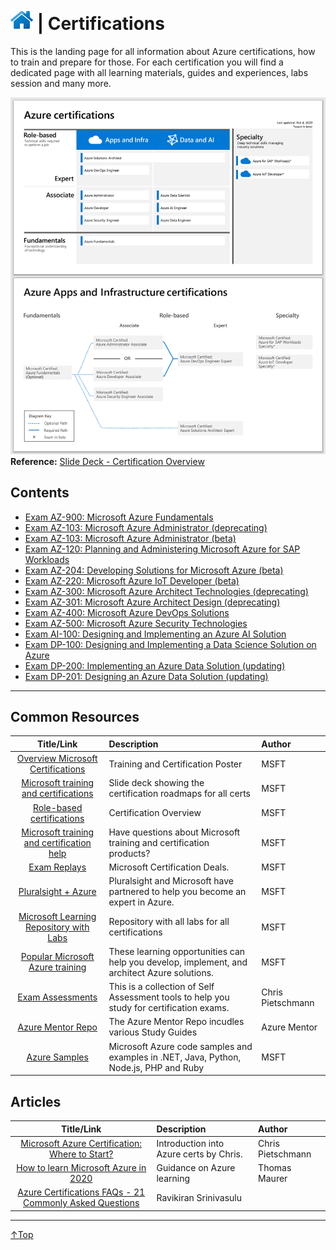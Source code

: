 # [![Home](/img/home.png)](../../README.md "Home") | Certifications 
This is the landing page for all information about Azure certifications, how to train and prepare for those.
For each certification you will find a dedicated page with all learning materials, guides and experiences, labs session and many more.

![Cert](/img/cert-overview.png)
**Reference:** [Slide Deck - Certification Overview](https://query.prod.cms.rt.microsoft.com/cms/api/am/binary/RWtQJJ) 

## Contents
- [Exam AZ-900: Microsoft Azure Fundamentals](az-900.md)
- [Exam AZ-103: Microsoft Azure Administrator (deprecating)](az-103.md)
- [Exam AZ-103: Microsoft Azure Administrator (beta)](az-103.md)
- [Exam AZ-120: Planning and Administering Microsoft Azure for SAP Workloads](az-120.md)
- [Exam AZ-204: Developing Solutions for Microsoft Azure (beta)](az-204.md)
- [Exam AZ-220: Microsoft Azure IoT Developer (beta)](az-220.md)
- [Exam AZ-300: Microsoft Azure Architect Technologies (deprecating)](az-300.md)
- [Exam AZ-301: Microsoft Azure Architect Design (deprecating)](az-301.md)
- [Exam AZ-400: Microsoft Azure DevOps Solutions](az-400.md)
- [Exam AZ-500: Microsoft Azure Security Technologies](az-500.md)
- [Exam AI-100: Designing and Implementing an Azure AI Solution](ai-100.md)
- [Exam DP-100: Designing and Implementing a Data Science Solution on Azure](dp-100.md)
- [Exam DP-200: Implementing an Azure Data Solution (updating)](dp-200.md)
- [Exam DP-201: Designing an Azure Data Solution (updating)](dp-201.md)
___

## Common Resources
|                                                Title/Link                                                 | Description                                                                                  | Author            |
| :-------------------------------------------------------------------------------------------------------: | :------------------------------------------------------------------------------------------- | :---------------- |
|                    [Overview Microsoft Certifications](http://aka.ms/TrainCertPoster)                     | Training and Certification Poster                                                            | MSFT              |
| [Microsoft training and certifications](https://query.prod.cms.rt.microsoft.com/cms/api/am/binary/RWtQJJ) | Slide deck showing the certification roadmaps for all certs                                  | MSFT              |
|     [Role-based certifications](https://www.microsoft.com/en-us/learning/certification-overview.aspx)     | Certification Overview                                                                       | MSFT              |
|  [Microsoft training and certification help](https://docs.microsoft.com/en-us/learn/certifications/help)  | Have questions about Microsoft training and certification products?                          | MSFT              |
|                [Exam Replays](https://docs.microsoft.com/en-us/learn/certifications/deals)                | Microsoft Certification Deals.                                                               | MSFT              |
|                [Pluralsight + Azure](https://www.pluralsight.com/partners/microsoft/azure)                | Pluralsight and Microsoft have partnered to help you become an expert in Azure.              | MSFT              |
|              [Microsoft Learning Repository with Labs](https://github.com/MicrosoftLearning)              | Repository with all labs for all certifications                                              | MSFT              |
|     [Popular Microsoft Azure training](https://www.microsoft.com/en-us/learning/azure-training.aspx)      | These learning opportunities can help you develop, implement, and architect Azure solutions. | MSFT              |
|                    [Exam Assessments](https://github.com/Build5Nines/exam-assessments)                    | This is a collection of Self Assessment tools to help you study for certification exams.     | Chris Pietschmann |
|                            [Azure Mentor Repo](https://github.com/AzureMentor)                            | The Azure Mentor Repo incudles various Study Guides                                          | Azure Mentor      |
|                             [Azure Samples](https://github.com/Azure-Samples)                             | Microsoft Azure code samples and examples in .NET, Java, Python, Node.js, PHP and Ruby       | MSFT              |


## Articles
|                                                       Title/Link                                                        | Description                             | Author            |
| :---------------------------------------------------------------------------------------------------------------------: | :-------------------------------------- | :---------------- |
| [Microsoft Azure Certification: Where to Start?](https://build5nines.com/microsoft-azure-certification-where-to-start/) | Introduction into Azure certs by Chris. | Chris Pietschmann |
|    [How to learn Microsoft Azure in 2020](https://www.thomasmaurer.ch/2019/12/how-to-learn-microsoft-azure-in-2020/)    | Guidance on Azure learning              | Thomas Maurer     |
|       [Azure Certifications FAQs - 21 Commonly Asked Questions](https://ravikirans.com/faqs-azure-certification/)       | Ravikiran Srinivasulu                   |


___
 <a href="#top" title="Back to the top.">↑Top</a>
